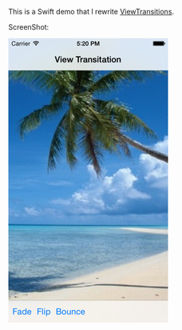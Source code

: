 This is a Swift demo that I rewrite [ViewTransitions](https://developer.apple.com/library/ios/samplecode/ViewTransitions/Introduction/Intro.html).

ScreenShot:

![image](/ScreenShot/1.png)
